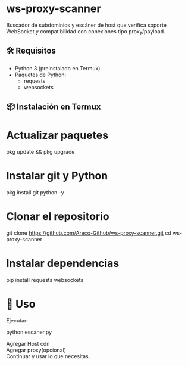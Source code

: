 # ws-proxy-scanner
Buscador de subdominios y escáner de host que verifica soporte WebSocket y compatibilidad con conexiones tipo proxy/payload.

## 🛠️ Requisitos

- Python 3 (preinstalado en Termux)
- Paquetes de Python:
  - requests
  - websockets

## 📦 Instalación en Termux

# Actualizar paquetes
pkg update && pkg upgrade

# Instalar git y Python
pkg install git python -y

# Clonar el repositorio
git clone https://github.com/Areco-Github/ws-proxy-scanner.git
cd ws-proxy-scanner

# Instalar dependencias
pip install requests websockets

# 🚀 Uso

Ejecutar: 

python escaner.py

Agregar Host cdn                                       
Agregar proxy(opcional)                                
Continuar y usar lo que necesitas. 

